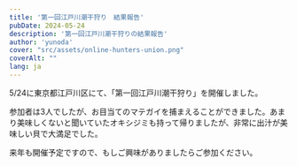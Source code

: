 ```yaml
---
title: '第一回江戸川潮干狩り　結果報告'
pubDate: 2024-05-24
description: '第一回江戸川潮干狩りの結果報告'
author: 'yunoda'
cover: "src/assets/online-hunters-union.png" 
coverAlt: ""
lang: ja
---
```


5/24に東京都江戸川区にて、「第一回江戸川潮干狩り」を開催しました。

参加者は3人でしたが、お目当てのマテガイを捕まえることができました。あまり美味しくないと聞いていたオキシジミも持って帰りましたが、非常に出汁が美味しい貝で大満足でした。

来年も開催予定ですので、もしご興味がありましたらご参加ください。